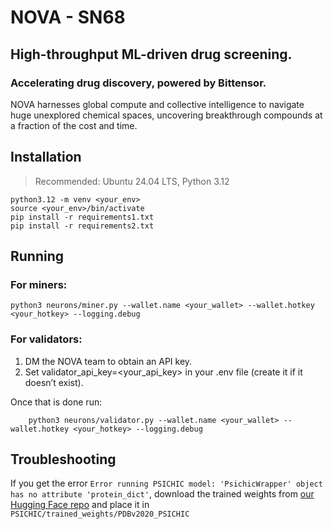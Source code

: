 # NOVA - SN68
## High-throughput ML-driven drug screening.
### Accelerating drug discovery, powered by Bittensor.
NOVA harnesses global compute and collective intelligence to navigate huge unexplored chemical spaces, uncovering breakthrough compounds at a fraction of the cost and time.


## Installation
> Recommended: Ubuntu 24.04 LTS, Python 3.12

    python3.12 -m venv <your_env>
    source <your_env>/bin/activate
    pip install -r requirements1.txt
    pip install -r requirements2.txt


## Running
### For miners:

    python3 neurons/miner.py --wallet.name <your_wallet> --wallet.hotkey <your_hotkey> --logging.debug

### For validators: 

1. DM the NOVA team to obtain an API key.
2. Set validator_api_key=<your_api_key> in your .env file (create it if it doesn’t exist).

Once that is done run:
```
    python3 neurons/validator.py --wallet.name <your_wallet> --wallet.hotkey <your_hotkey> --logging.debug
```


## Troubleshooting
If you get the error `Error running PSICHIC model: 'PsichicWrapper' object has no attribute 'protein_dict'`, download the trained weights from [our Hugging Face repo](https://huggingface.co/Metanova/PSICHIC/tree/main) and place it in `PSICHIC/trained_weights/PDBv2020_PSICHIC`
